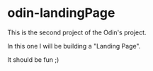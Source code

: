 # odin-landingPage

This is the second project of the Odin's project.

In this one I will be building a "Landing Page".

It should be fun ;)